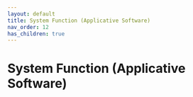 ```yaml
---
layout: default
title: System Function (Applicative Software)
nav_order: 12
has_children: true
---
```

# System Function (Applicative Software)
